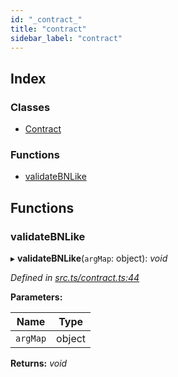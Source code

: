 ```yaml
---
id: "_contract_"
title: "contract"
sidebar_label: "contract"
---
```


## Index

### Classes

* [Contract](../classes/_contract_.contract.md)

### Functions

* [validateBNLike](_contract_.md#validatebnlike)

## Functions

###  validateBNLike

▸ **validateBNLike**(`argMap`: object): *void*

*Defined in [src.ts/contract.ts:44](https://github.com/nearprotocol/nearlib/blob/36a8ddc/src.ts/contract.ts#L44)*

**Parameters:**

Name | Type |
------ | ------ |
`argMap` | object |

**Returns:** *void*
